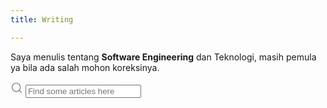 ```yaml
---
title: Writing

---
```

Saya menulis tentang **Software Engineering** dan Teknologi,     masih pemula ya bila ada salah mohon koreksinya.

<div class="search-article">
    <label for="search-input" aria-hidden="true">
    <!-- Magnifier -->
    <svg xmlns="http://www.w3.org/2000/svg" width="20" height="20" viewBox="0 0 24 24" fill="none"
        stroke="rgba(128,128,128,0.8)" stroke-width="2" stroke-linecap="round" stroke-linejoin="round"
        class="feather feather-search"><circle cx="11" cy="11" r="8"></circle><line x1="21" y1="21" x2="16.65" y2="16.65"></line></svg>
    </label>
<input type="search" id="search-input" placeholder="Find some articles here" aria-label="Search">
</div>

